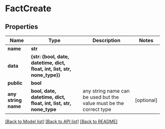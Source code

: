 # FactCreate


## Properties
Name | Type | Description | Notes
------------ | ------------- | ------------- | -------------
**name** | **str** |  | 
**data** | **{str: (bool, date, datetime, dict, float, int, list, str, none_type)}** |  | 
**public** | **bool** |  | 
**any string name** | **bool, date, datetime, dict, float, int, list, str, none_type** | any string name can be used but the value must be the correct type | [optional]

[[Back to Model list]](../README.md#documentation-for-models) [[Back to API list]](../README.md#documentation-for-api-endpoints) [[Back to README]](../README.md)


